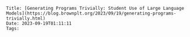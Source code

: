     Title: [Generating Programs Trivially: Student Use of Large Language Models](https://blog.brownplt.org/2023/09/19/generating-programs-trivially.html)
    Date: 2023-09-19T01:11:11
    Tags: 

